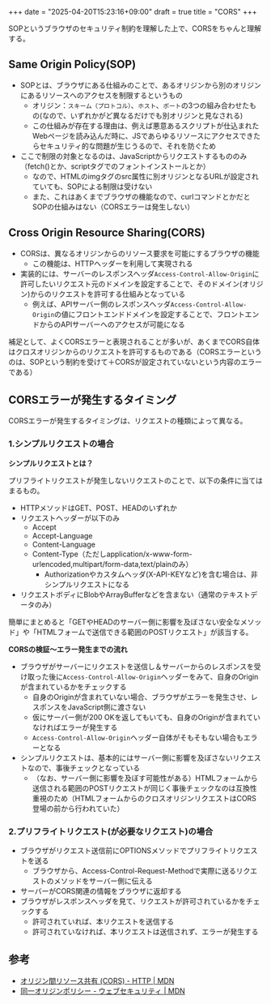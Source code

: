 +++
date = "2025-04-20T15:23:16+09:00"
draft = true
title = "CORS"
+++


SOPというブラウザのセキュリティ制約を理解した上で、CORSをちゃんと理解する。

## Same Origin Policy(SOP)

- SOPとは、ブラウザにある仕組みのことで、あるオリジンから別のオリジンにあるリソースへのアクセスを制限するというもの
  - オリジン：`スキーム（プロトコル）`、`ホスト`、`ポート`の3つの組み合わせたもの(なので、いずれかがど異なるだけでも別オリジンと見なされる)
  - この仕組みが存在する理由は、例えば悪意あるスクリプトが仕込まれたWebページを読み込んだ時に、JSであらゆるリソースにアクセスできたらセキュリティ的な問題が生じうるので、それを防ぐため
- ここで制限の対象となるのは、JavaScriptからリクエストするもののみ（fetch()とか、scriptタグでのフォントインストールとか）
  - なので、HTMLのimgタグのsrc属性に別オリジンとなるURLが設定されていても、SOPによる制限は受けない
  - また、これはあくまでブラウザの機能なので、curlコマンドとかだとSOPの仕組みはない（CORSエラーは発生しない）

## Cross Origin Resource Sharing(CORS)

- CORSは、異なるオリジンからのリソース要求を可能にするブラウザの機能
  - この機能は、HTTPヘッダーを利用して実現される
- 実装的には、サーバーのレスポンスヘッダ`Access-Control-Allow-Origin`に許可したいリクエスト元のドメインを設定することで、そのドメイン(オリジン)からのリクエストを許可する仕組みとなっている
  - 例えば、APIサーバー側のレスポンスヘッダ`Access-Control-Allow-Origin`の値にフロントエンドドメインを設定することで、フロントエンドからのAPIサーバーへのアクセスが可能になる

補足として、よくCORSエラーと表現されることが多いが、あくまでCORS自体はクロスオリジンからのリクエストを許可するものである（CORSエラーというのは、SOPという制約を受けて＋CORSが設定されていないという内容のエラーである）

## CORSエラーが発生するタイミング

CORSエラーが発生するタイミングは、リクエストの種類によって異なる。

### 1.シンプルリクエストの場合

**シンプルリクエストとは？**

プリフライトリクエストが発生しないリクエストのことで、以下の条件に当てはまるもの。

- HTTPメソッドはGET、POST、HEADのいずれか
- リクエストヘッダーが以下のみ
  - Accept
  - Accept-Language
  - Content-Language
  - Content-Type（ただしapplication/x-www-form-urlencoded,multipart/form-data,text/plainのみ）
    - Authorizationやカスタムヘッダ(X-API-KEYなど)を含む場合は、非シンプルリクエストになる
- リクエストボディにBlobやArrayBufferなどを含まない（通常のテキストデータのみ）

簡単にまとめると「GETやHEADのサーバー側に影響を及ぼさない安全なメソッド」や「HTMLフォームで送信できる範囲のPOSTリクエスト」が該当する。  

**CORSの検証〜エラー発生までの流れ**

- ブラウザがサーバーにリクエストを送信し＆サーバーからのレスポンスを受け取った後に`Access-Control-Allow-Origin`ヘッダーをみて、自身のOriginが含まれているかをチェックする
  - 自身のOriginが含まれていない場合、ブラウザがエラーを発生させ、レスポンスをJavaScript側に渡さない
  - 仮にサーバー側が200 OKを返してもいても、自身のOriginが含まれていなければエラーが発生する
  - `Access-Control-Allow-Origin`ヘッダー自体がそもそもない場合もエラーとなる
- シンプルリクエストは、基本的にはサーバー側に影響を及ぼさないリクエストなので、事後チェックとなっている
  - （なお、サーバー側に影響を及ぼす可能性がある）HTMLフォームから送信される範囲のPOSTリクエストが同じく事後チェックなのは互換性重視のため（HTMLフォームからのクロスオリジンリクエストはCORS登場の前から行われていた）

### 2.プリフライトリクエスト(が必要なリクエスト)の場合

- ブラウザがリクエスト送信前にOPTIONSメソッドでプリフライトリクエストを送る
  - ブラウザから、Access-Control-Request-Methodで実際に送るリクエストのメソッドをサーバー側に伝える
- サーバーがCORS関連の情報をブラウザに返却する
- ブラウザがレスポンスヘッダを見て、リクエストが許可されているかをチェックする
  - 許可されていれば、本リクエストを送信する
  - 許可されていなければ、本リクエストは送信されず、エラーが発生する

## 参考

- [オリジン間リソース共有 (CORS) - HTTP | MDN](https://developer.mozilla.org/ja/docs/Web/HTTP/CORS)
- [同一オリジンポリシー - ウェブセキュリティ | MDN](https://developer.mozilla.org/ja/docs/Web/Security/Same-origin_policy)